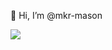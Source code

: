 👋 Hi, I’m @mkr-mason

![](https://komarev.com/ghpvc/?username=mkr-mason&abbreviated=true&color=blueviolet&style=flat-square)
<!---
mkr-mason/mkr-mason is a ✨ special ✨ repository because its `README.md` (this file) appears on your GitHub profile.
You can click the Preview link to take a look at your changes.
--->
